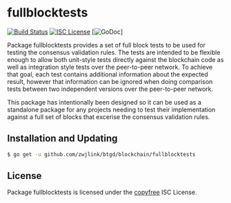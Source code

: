 fullblocktests
==============

[![Build Status](http://img.shields.io/travis/roasbeef/btcd.svg)](https://travis-ci.org/roasbeef/btcd) 
[![ISC License](http://img.shields.io/badge/license-ISC-blue.svg)](http://copyfree.org)
[![GoDoc](https://img.shields.io/badge/godoc-reference-blue.svg)]

Package fullblocktests provides a set of full block tests to be used for testing
the consensus validation rules.  The tests are intended to be flexible enough to
allow both unit-style tests directly against the blockchain code as well as
integration style tests over the peer-to-peer network.  To achieve that goal,
each test contains additional information about the expected result, however
that information can be ignored when doing comparison tests between two
independent versions over the peer-to-peer network.

This package has intentionally been designed so it can be used as a standalone
package for any projects needing to test their implementation against a full set
of blocks that excerise the consensus validation rules.

## Installation and Updating

```bash
$ go get -u github.com/zwjlink/btgd/blockchain/fullblocktests
```

## License

Package fullblocktests is licensed under the [copyfree](http://copyfree.org) ISC
License.

